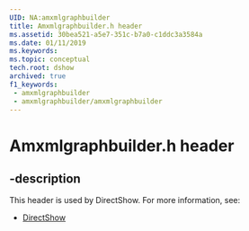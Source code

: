 ```yaml
---
UID: NA:amxmlgraphbuilder
title: Amxmlgraphbuilder.h header
ms.assetid: 30bea521-a5e7-351c-b7a0-c1ddc3a3584a
ms.date: 01/11/2019
ms.keywords: 
ms.topic: conceptual
tech.root: dshow
archived: true
f1_keywords:
 - amxmlgraphbuilder
 - amxmlgraphbuilder/amxmlgraphbuilder
---
```


# Amxmlgraphbuilder.h header


## -description

This header is used by DirectShow. For more information, see:

- [DirectShow](../_dshow/index.md)

